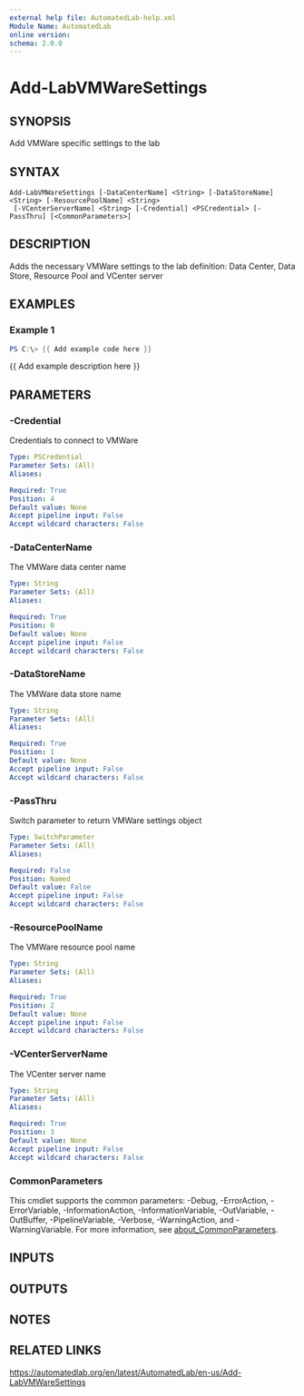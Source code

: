 ```yaml
---
external help file: AutomatedLab-help.xml
Module Name: AutomatedLab
online version:
schema: 2.0.0
---
```


# Add-LabVMWareSettings

## SYNOPSIS
Add VMWare specific settings to the lab

## SYNTAX

```
Add-LabVMWareSettings [-DataCenterName] <String> [-DataStoreName] <String> [-ResourcePoolName] <String>
 [-VCenterServerName] <String> [-Credential] <PSCredential> [-PassThru] [<CommonParameters>]
```

## DESCRIPTION
Adds the necessary VMWare settings to the lab definition: Data Center, Data Store, Resource Pool and VCenter server

## EXAMPLES

### Example 1
```powershell
PS C:\> {{ Add example code here }}
```

{{ Add example description here }}

## PARAMETERS

### -Credential
Credentials to connect to VMWare

```yaml
Type: PSCredential
Parameter Sets: (All)
Aliases:

Required: True
Position: 4
Default value: None
Accept pipeline input: False
Accept wildcard characters: False
```

### -DataCenterName
The VMWare data center name

```yaml
Type: String
Parameter Sets: (All)
Aliases:

Required: True
Position: 0
Default value: None
Accept pipeline input: False
Accept wildcard characters: False
```

### -DataStoreName
The VMWare data store name

```yaml
Type: String
Parameter Sets: (All)
Aliases:

Required: True
Position: 1
Default value: None
Accept pipeline input: False
Accept wildcard characters: False
```

### -PassThru
Switch parameter to return VMWare settings object

```yaml
Type: SwitchParameter
Parameter Sets: (All)
Aliases:

Required: False
Position: Named
Default value: False
Accept pipeline input: False
Accept wildcard characters: False
```

### -ResourcePoolName
The VMWare resource pool name

```yaml
Type: String
Parameter Sets: (All)
Aliases:

Required: True
Position: 2
Default value: None
Accept pipeline input: False
Accept wildcard characters: False
```

### -VCenterServerName
The VCenter server name

```yaml
Type: String
Parameter Sets: (All)
Aliases:

Required: True
Position: 3
Default value: None
Accept pipeline input: False
Accept wildcard characters: False
```

### CommonParameters
This cmdlet supports the common parameters: -Debug, -ErrorAction, -ErrorVariable, -InformationAction, -InformationVariable, -OutVariable, -OutBuffer, -PipelineVariable, -Verbose, -WarningAction, and -WarningVariable. For more information, see [about_CommonParameters](http://go.microsoft.com/fwlink/?LinkID=113216).

## INPUTS

## OUTPUTS

## NOTES

## RELATED LINKS
https://automatedlab.org/en/latest/AutomatedLab/en-us/Add-LabVMWareSettings
